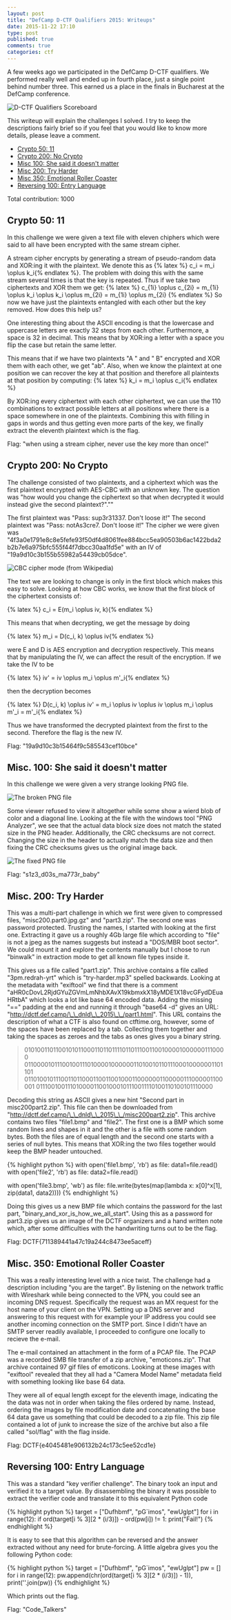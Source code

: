 ```yaml
---
layout: post
title: "DefCamp D-CTF Qualifiers 2015: Writeups"
date: 2015-11-22 17:10
type: post
published: true
comments: true
categories: ctf
---
```


A few weeks ago we participated in the DefCamp D-CTF qualifiers.
We performed really well and ended up in fourth place, just a single point behind number three.
This earned us a place in the finals in Bucharest at the DefCamp conference.

![D-CTF Qualifiers Scoreboard](/assets/images/ctf/dctf_scoreboard.png)

This writeup will explain the challenges I solved. I try to keep the descriptions fairly brief so if you feel that you would like to know more details, please leave a comment.

* [Crypto 50: 11](#crypto50-11)
* [Crypto 200: No Crypto](#crypto200-no-crypto)
* [Misc 100: She said it doesn't matter](#misc100-she-said-it-doesnt-matter)
* [Misc 200: Try Harder](#misc200-try-harder)
* [Misc 350: Emotional Roller Coaster](#misc350-emotional-roller-coaster)
* [Reversing 100: Entry Language](#reversing100-entry-language)

Total contribution: 1000

## <a name="crypto50-11"></a>Crypto 50: 11

In this challenge we were given a text file with eleven chiphers which were said to all have been encrypted with the same stream cipher.

A stream cipher encrypts by generating a stream of pseudo-random data and XOR:ing it with the plaintext.
We denote this as {% latex %} c_i = m_i \oplus k_i{% endlatex %}. The problem with doing this with the same stream several times is that the key is repeated.
Thus if we take two ciphertexts and XOR them we get:
{% latex %} c_{1i} \oplus c_{2i} = m_{1i} \oplus k_i \oplus k_i \oplus m_{2i} = m_{1i} \oplus m_{2i} {% endlatex %}
So now we have just the plaintexts entangled with each other but the key removed. How does this help us?

One interesting thing about the ASCII encoding is that the lowercase and uppercase letters are exactly 32 steps from each other.
Furthermore, a space is 32 in decimal. This means that by XOR:ing a letter with a space you flip the case but retain the same letter.

This means that if we have two plaintexts "A " and " B" encrypted and XOR them with each other, we get "ab".
Also, when we know the plaintext at one position we can recover the key at that position and therefore all plaintexts at that position by computing:
{% latex %} k_i = m_i \oplus c_i{% endlatex %}

By XOR:ing every ciphertext with each other ciphertext, we can use the 110 combinations to extract possible letters at all positions where there is a space somewhere in one of the plaintexts. Combining this with filling in gaps in words and thus getting even more parts of the key, we finally extract the eleventh plaintext which is the flag.

Flag: "when using a stream cipher, never use the key more than once!"

## <a name="crypto200-no-crypto"></a>Crypto 200: No Crypto

The challenge consisted of two plaintexts, and a ciphertext which was the first plaintext encrypted with AES-CBC with an unknown key.
The question was "how would you change the ciphertext so that when decrypted it would instead give the second plaintext?".""

The first plaintext was "Pass: sup3r31337. Don't loose it!"
The second plaintext was "Pass: notAs3cre7. Don't loose it!"
The cipher we were given was "4f3a0e1791e8c8e5fefe93f50df4d8061fee884bcc5ea90503b6ac1422bda2b2b7e6a975bfc555f44f7dbcc30aa1fd5e" with an IV of "19a9d10c3b155b55982a54439cb05dce".

![CBC cipher mode (from Wikipedia)](/assets/images/cryptography/wikipedia_cbc.png)

The text we are looking to change is only in the first block which makes this easy to solve.
Looking at how CBC works, we know that the first block of the ciphertext consists of:

{% latex %} c_i = E(m_i \oplus iv, k){% endlatex %}

This means that when decrypting, we get the message by doing

{% latex %} m_i = D(c_i, k) \oplus iv{% endlatex %}

were E and D is AES encryption and decryption respectively.
This means that by manipulating the IV, we can affect the result of the encryption.
If we take the IV to be

{% latex %} iv' = iv \oplus m_i \oplus m'_i{% endlatex %}

then the decryption becomes

{% latex %} D(c_i, k) \oplus iv' = m_i \oplus iv \oplus iv \oplus m_i \oplus m'_i = m'_i{% endlatex %}

Thus we have transformed the decrypted plaintext from the first to the second.
Therefore the flag is the new IV.

Flag: "19a9d10c3b15464f9c585543cef10bce"

## <a name="misc100-she-said-it-doesnt-matter"></a>Misc. 100: She said it doesn't matter

In this challenge we were given a very strange looking PNG file.

![The broken PNG file](/assets/images/ctf/dctf_size1.png)

Some viewer refused to view it altogether while some show a wierd blob of color and a diagonal line.
Looking at the file with the windows tool "PNG Analyzer", we see that the actual data block size does not match the stated size in the PNG header.
Additionally, the CRC checksums are not correct. Changing the size in the header to actually match the data size and then fixing the CRC checksums gives us the original image back.

![The fixed PNG file](/assets/images/ctf/dctf_size2.png)

Flag: "s1z3\_d03s\_ma773r\_baby"

## <a name="misc200-try-harder"></a>Misc. 200: Try Harder

This was a multi-part challenge in which we first were given to compressed files, "misc200.part0.jpg.gz" and "part3.zip".
The second one was password protected. Trusting the names, I started with looking at the first one.
Extracting it gave us a roughly 4Gb large file which according to "file" is not a jpeg as the names suggests but instead a "DOS/MBR boot sector".
We could mount it and explore the contents manually but I chose to run "binwalk" in extraction mode to get all known file types inside it.

This gives us a file called "part1.zip". This archive contains a file called "3pm.redrah-yrt" which is "try-harder.mp3" spelled backwards.
Looking at the metadata with "exiftool" we find that there is a comment "aHR0cDovL2RjdGYuZGVmLmNhbXAvX19kbmxkX18yMDE1X18vcGFydDEuaHRtbA" which looks a lot like base 64 encoded data.
Adding the missing "==" padding at the end and running it through "base64 -d" gives an URL: "http://dctf.def.camp/\_\_dnld\_\_2015\_\_/part1.html".
This URL contains the description of what a CTF is also found on ctftime.org, however, some of the spaces have been replaced by a tab.
Collecting them together and taking the spaces as zeroes and the tabs as ones gives you a binary string.

> 0101001101100101011000110110111101101110011001000010000001110000
> 0110000101110010011101000010000001101001011011100010000001101101
> 0110100101110011011000110011001000110000001100000111000001100001
> 01110010011101000011001000101110011110100110100101110000

Decoding this string as ASCII gives a new hint "Second part in misc200part2.zip". This file can then be downloaded from "http://dctf.def.camp/\_\_dnld\_\_2015\_\_/misc200part2.zip". This archive contains two files "file1.bmp" and "file2". The first one is a BMP which some random lines and shapes in it and the other is a file with some random bytes. Both the files are of equal length and the second one starts with a series of null bytes. This means that XOR:ing the two files together would keep the BMP header untouched. 

{% highlight python %}
with open('file1.bmp', 'rb') as file:
	data1=file.read()
with open('file2', 'rb') as file:
	data2=file.read()

with open('file3.bmp', 'wb') as file:
	file.write(bytes(map(lambda x: x[0]^x[1], zip(data1, data2))))
{% endhighlight %}

Doing this gives us a new BMP file which contains the password for the last part, "binary\_and\_xor\_is\_how\_we\_all\_start". Using this as a password for part3.zip gives us an image of the DCTF organizers and a hand written note which, after some difficulties with the handwriting turns out to be the flag.

Flag: DCTF{711389441a47c19a244c8473ee5aceff}

## <a name="misc350-emotional-roller-coaster"></a>Misc. 350: Emotional Roller Coaster

This was a really interesting level with a nice twist.
The challenge had a description including "you are the target".
By listening on the network traffic with Wireshark while being connected to the VPN, you could see an incoming DNS request.
Specifically the request was an MX request for the host name of your client on the VPN.
Setting up a DNS server and answering to this request with for example your IP address you could see another incoming connection on the SMTP port. Since I didn't have an SMTP server readily available, I proceeded to configure one locally to recieve the e-mail.

The e-mail contained an attachment in the form of a PCAP file.
The PCAP was a recorded SMB file transfer of a zip archive, "emoticons.zip".
That archive contained 97 gif files of emoticons. Looking at these images with "exiftool" revealed that they all had a "Camera Model Name" metadata field with something looking like base 64 data.

They were all of equal length except for the eleventh image, indicating the the data was not in order when taking the files ordered by name.
Instead, ordering the images by file modification date and concatenating the base 64 data gave us something that could be decoded to a zip file.
This zip file contained a lot of junk to increase the size of the archive but also a file called "sol/flag" with the flag inside.

Flag: DCTF{e4045481e906132b24c173c5ee52cd1e}

## <a name="reversing100-entry-language"></a>Reversing 100: Entry Language

This was a standard "key verifier challenge". The binary took an input and verified it to a target value.
By disassembling the binary it was possible to extract the verifier code and translate it to this equivalent Python code

{% highlight python %} 
target = ["Dufhbmf", "pG`imos", "ewUglpt"]
for i in range(12):
	if ord(target[i % 3][2 * (i/3)]) - ord(pw[i]) != 1:
		print("Fail!")
{% endhighlight %}

It is easy to see that this algorithm can be reversed and the answer extracted without any need for brute-forcing.
A little algebra gives you the following Python code:

{% highlight python %} 
target = ["Dufhbmf", "pG`imos", "ewUglpt"]
pw = []
for i in range(12):
	pw.append(chr(ord(target[i % 3][2 * (i/3)]) - 1)),
print(''.join(pw))
{% endhighlight %}

Which prints out the flag.

Flag: "Code\_Talkers"